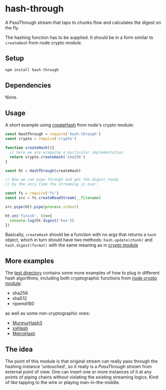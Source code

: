 # hash-through

A PassThrough stream that taps to chunks flow and calculates the digest on the fly.

The hashing function has to be supplied. It should be in a form similar to ```createHash``` from node crypto module.

## Setup

```javascript
npm install hash-through
```

## Dependencies

None.

## Usage

A short example using [createHash](https://nodejs.org/api/crypto.html#crypto_crypto_createhash_algorithm) from node's crypto module:

```javascript
const HashThrough = require('hash-through')
const crypto = require('crypto')

function createHash(){
  // here we are wrapping a particular implementation
  return crypto.createHash('sha256')
}

const ht = HashThrough(createHash)

// Now we can pipe through and get the digest ready
// by the very time the streaming is over:

const fs = require('fs')
const src = fs.createReadStream(__filename)

src.pipe(ht).pipe(process.stdout)

ht.on('finish', ()=>{
  console.log(ht.digest('hex'))
})
```

Basically, ```createHash``` should be a function with no args that returns a ```hash``` object, which in turn should have two methods: ```hash.update(chunk)``` and ```hash.digest(format)``` with the same meaning as in [crypto module](https://nodejs.org/api/crypto.html#crypto_class_hash)

## More examples

The [test directory](https://github.com/heroqu/hash-through/tree/master/test) contains some more examples of how to plug in different hash algorithms, including both cryptographic functions from [node crypto module](https://nodejs.org/api/crypto.html#crypto_class_hash):

- sha256
- sha512
- ripemd160

as well as some non-cryptographic ones:

- [MurmurHash3](https://www.npmjs.com/package/murmurhash-native)
- [xxHash](https://github.com/mscdex/node-xxhash)
- [MetroHash](https://www.npmjs.com/package/metrohash)

## The idea

The point of this module is that original stream can really pass through the hashing instance 'untouched', so it really is a *PassThrough stream* from external point of view. One can insert one or more instances of it at any points of piping chains without violating the existing streaming logics. Kind of like tapping to the wire or playing man-in-the-middle.
